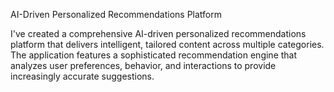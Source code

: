 AI-Driven Personalized Recommendations Platform

I've created a comprehensive AI-driven personalized recommendations platform that delivers intelligent, tailored content across multiple categories. The application features a sophisticated recommendation engine that analyzes user preferences, behavior, and interactions to provide increasingly accurate suggestions.
